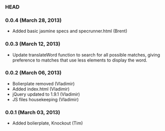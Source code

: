 ### HEAD

### 0.0.4 (March 28, 2013)
* Added basic jasmine specs and specrunner.html (Brent)

### 0.0.3 (March 12, 2013)
* Update translateWord function to search for all possible matches, giving preference to matches that use less elements to display the word.

### 0.0.2 (March 06, 2013)
* Bolierplate removed (Vladimir)
* Added index.html (Vladimir)
* jQuery updated to 1.9.1 (Vladimir)
* JS files housekeeping (Vladimir)

### 0.0.1 (March 03, 2013)
* Added bolierplate, Knockout (Tim)